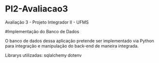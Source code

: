 # PI2-Avaliacao3
Avaliação 3 - Projeto Integrador II - UFMS


#Implementação do Banco de Dados

O banco de dados dessa aplicação pretende ser implementado via Python para integração e manipulação do back-end de maneira integrada.

Librarys utilizadas:
sqlalchemy
dotenv